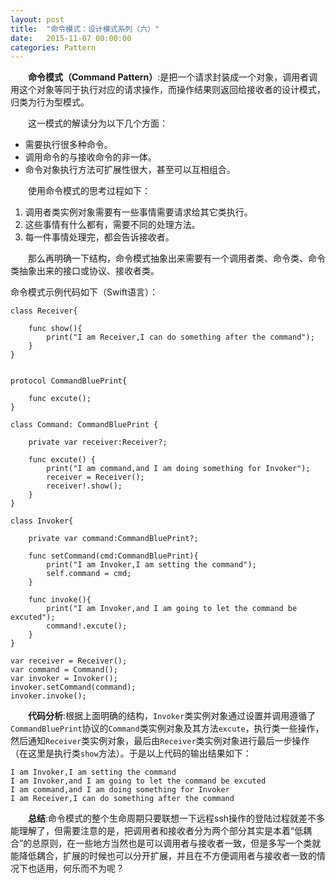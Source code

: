 ```yaml
---
layout: post
title:  "命令模式：设计模式系列（六）"
date:   2015-11-07 00:00:00
categories: Pattern
---
```

&emsp;&emsp;**命令模式（Command Pattern）**:是把一个请求封装成一个对象，调用者调用这个对象等同于执行对应的请求操作，而操作结果则返回给接收者的设计模式，归类为行为型模式。

&emsp;&emsp;这一模式的解读分为以下几个方面：

* 需要执行很多种命令。
* 调用命令的与接收命令的非一体。
* 命令对象执行方法可扩展性很大，甚至可以互相组合。

&emsp;&emsp;使用命令模式的思考过程如下：

1. 调用者类实例对象需要有一些事情需要请求给其它类执行。
2. 这些事情有什么都有，需要不同的处理方法。
3. 每一件事情处理完，都会告诉接收者。

&emsp;&emsp;那么再明确一下结构，命令模式抽象出来需要有一个调用者类、命令类、命令类抽象出来的接口或协议、接收者类。

命令模式示例代码如下（Swift语言）：

	class Receiver{
	    
	    func show(){
	        print("I am Receiver,I can do something after the command");
	    }
	}


	protocol CommandBluePrint{
	    
	    func excute();
	}

	class Command: CommandBluePrint {
	    
	    private var receiver:Receiver?;
	    
	    func excute() {
	        print("I am command,and I am doing something for Invoker");
	        receiver = Receiver();
	        receiver!.show();
	    }
	}

	class Invoker{
	    
	    private var command:CommandBluePrint?;
	    
	    func setCommand(cmd:CommandBluePrint){
	        print("I am Invoker,I am setting the command");
	        self.command = cmd;
	    }
	    
	    func invoke(){
	        print("I am Invoker,and I am going to let the command be excuted");
	        command!.excute();
	    }
	}

	var receiver = Receiver();
	var command = Command();
	var invoker = Invoker();
	invoker.setCommand(command);
	invoker.invoke();

&emsp;&emsp;**代码分析**:根据上面明确的结构，`Invoker`类实例对象通过设置并调用遵循了`CommandBluePrint`协议的`Command`类实例对象及其方法`excute`，执行类一些操作，然后通知`Receiver`类实例对象，最后由`Receiver`类实例对象进行最后一步操作（在这里是执行类`show`方法）。于是以上代码的输出结果如下：

	I am Invoker,I am setting the command
	I am Invoker,and I am going to let the command be excuted
	I am command,and I am doing something for Invoker
	I am Receiver,I can do something after the command

&emsp;&emsp;**总结**:命令模式的整个生命周期只要联想一下远程ssh操作的登陆过程就差不多能理解了，但需要注意的是，把调用者和接收者分为两个部分其实是本着“低耦合”的总原则，在一些地方当然也是可以调用者与接收者一致，但是多写一个类就能降低耦合，扩展的时候也可以分开扩展，并且在不方便调用者与接收者一致的情况下也适用，何乐而不为呢？